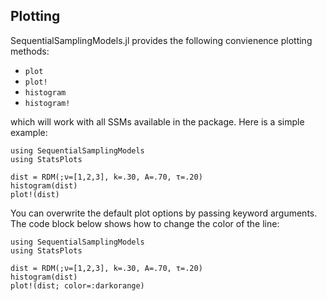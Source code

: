 ## Plotting 

SequentialSamplingModels.jl provides the following convienence plotting methods:

- `plot`
- `plot!`
- `histogram`
- `histogram!`

which will work with all SSMs available in the package. Here is a simple example:

```@example 
using SequentialSamplingModels
using StatsPlots 

dist = RDM(;ν=[1,2,3], k=.30, A=.70, τ=.20)
histogram(dist)
plot!(dist)
```
You can overwrite the default plot options by passing keyword arguments. The code block below shows how to change the color of the line:

```@example 
using SequentialSamplingModels
using StatsPlots 

dist = RDM(;ν=[1,2,3], k=.30, A=.70, τ=.20)
histogram(dist)
plot!(dist; color=:darkorange)
```